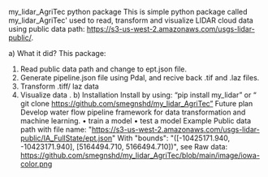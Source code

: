 my_lidar_AgriTec python package
This is simple python package called my_lidar_AgriTec' used to read, transform and visualize LIDAR cloud data using public data path: https://s3-us-west-2.amazonaws.com/usgs-lidar-public/.

a)	What it did? 
This package:
1.	Read public data path and change to ept.json file.
2.	Generate pipeline.json file using Pdal, and recive back .tif and .laz files.
3.	Transform .tiff/ laz data
4.	Visualize data .
b)	Installation 
Install by using:
                     “pip install my_lidar”
or 
      “ git clone https://github.com/smegnshd/my_lidar_AgriTec”
Future plan
Develop water flow pipeline framework for data transformation and machine learning.
•	train a model
•	test a model
Example
Public data path with file name: "https://s3-us-west-2.amazonaws.com/usgs-lidar-public/IA_FullState/ept.json"
With "bounds": "([-10425171.940, -10423171.940], [5164494.710, 5166494.710])",
see Raw data: https://github.com/smegnshd/my_lidar_AgriTec/blob/main/image/iowa-color.png 

 




	
	
